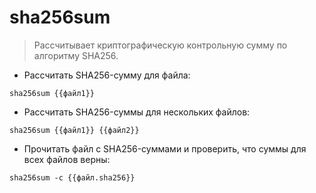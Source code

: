 # sha256sum

> Рассчитывает криптографическую контрольную сумму по алгоритму SHA256.

- Рассчитать SHA256-сумму для файла:

`sha256sum {{файл1}}`

- Рассчитать SHA256-суммы для нескольких файлов:

`sha256sum {{файл1}} {{файл2}}`

- Прочитать файл с SHA256-суммами и проверить, что суммы для всех файлов верны:

`sha256sum -c {{файл.sha256}}`
